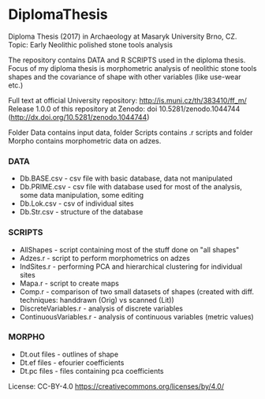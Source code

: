 # DiplomaThesis
Diploma Thesis (2017) in Archaeology at Masaryk University Brno, CZ.
Topic: Early Neolithic polished stone tools analysis

The repository contains DATA and R SCRIPTS used in the diploma thesis.
Focus of my diploma thesis is morphometric analysis of neolithic stone tools shapes and 
the covariance of shape with other variables (like use-wear etc.)

Full text at official University repository: http://is.muni.cz/th/383410/ff_m/
Release 1.0.0 of this repository at Zenodo: doi 10.5281/zenodo.1044744 (http://dx.doi.org/10.5281/zenodo.1044744)

Folder Data contains input data, folder Scripts contains .r scripts and folder Morpho contains morphometric data on adzes.

### DATA

+ Db.BASE.csv - csv file with basic database, data not manipulated
+ Db.PRIME.csv - csv file with database used for most of the analysis, some data manipulation, some editing
+ Db.Lok.csv - csv of individual sites
+ Db.Str.csv - structure of the database

### SCRIPTS

+ AllShapes - script containing most of the stuff done on "all shapes"
+ Adzes.r - script to perform morphometrics on adzes
+ IndSites.r - performing PCA and hierarchical clustering for individual sites
+ Mapa.r - script to create maps
+ Comp.r - comparison of two small datasets of shapes (created with diff. techniques: handdrawn (Orig) vs scanned (Lit))
+ DiscreteVariables.r - analysis of discrete variables
+ ContinuousVariables.r - analysis of continuous variables (metric values)

### MORPHO

 + Dt.out files - outlines of shape
 + Dt.ef files - efourier coefficients
 + Dt.pc files - files containing pca coefficients

License: CC-BY-4.0
https://creativecommons.org/licenses/by/4.0/
